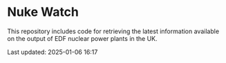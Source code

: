 # Nuke Watch

This repository includes code for retrieving the latest information available on the output of EDF nuclear power plants in the UK.

Last updated: 2025-01-06 16:17